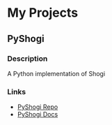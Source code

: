 # My Projects
## PyShogi
### Description
A Python implementation of Shogi
### Links
- [PyShogi Repo](https://github.com/AriaAugs/PyShogi)
- [PyShogi Docs](https://ariaaugs.github.io/PyShogi/index.html)
